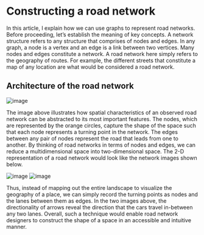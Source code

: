 # Constructing a road network 

In this article, I explain how we can use graphs to represent road networks. Before proceeding, let’s establish the meaning of key concepts. A network structure refers to any structure that comprises of nodes and edges. In any graph, a node is a vertex and an edge is a link between two vertices. Many nodes and edges constitute a network. A road network here simply refers to the geography of routes. For example, the different streets that constitute a map of any location are what would be considered a road network. 

## Architecture of the road network

![image](https://user-images.githubusercontent.com/26033554/39447500-8faa7b3e-4cdf-11e8-816c-895a4396a71d.png)  

The image above illustrates how spatial characteristics of an observed road network can be abstracted to its most important features. The nodes, which are represented by the orange circles, capture the shape of the space such that each node represents a turning point in the network. The edges between any pair of nodes represent the road that leads from one to another. By thinking of road networks in terms of nodes and edges, we can reduce a multidimensional space into two-dimensional space. The 2-D representation of a road network would look like the network images shown below.

![image](https://user-images.githubusercontent.com/26033554/39447510-95abd6a4-4cdf-11e8-806f-ff88bc27c417.png) ![image](https://user-images.githubusercontent.com/26033554/39447514-9b4229ba-4cdf-11e8-8dc2-302f5b21693c.png)

Thus, instead of mapping out the entire landscape to visualize the geography of a place, we can simply record the turning points as nodes and the lanes between them as edges. In the two images above, the directionality of arrows reveal the direction that the cars travel in-between any two lanes. Overall, such a technique would enable road network designers to construct the shape of a space in an accessible and intuitive manner. 
